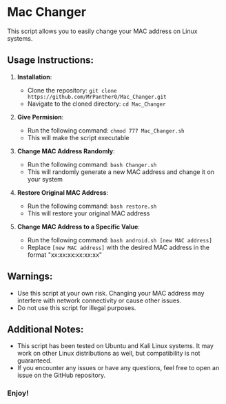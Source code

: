 # Mac Changer

This script allows you to easily change your MAC address on Linux systems.

## Usage Instructions:
1. **Installation**:
   - Clone the repository: `git clone https://github.com/MrPanther0/Mac_Changer.git`
   - Navigate to the cloned directory: `cd Mac_Changer`

2. **Give Permision**:
   - Run the following command: `chmod 777 Mac_Changer.sh`
   - This will make the script executable 

4. **Change MAC Address Randomly**:
   - Run the following command: `bash Changer.sh`
   - This will randomly generate a new MAC address and change it on your system


5. **Restore Original MAC Address**:
   - Run the following command: `bash restore.sh`
   - This will restore your original MAC address


6. **Change MAC Address to a Specific Value**:
   - Run the following command: `bash android.sh [new MAC address]`
   - Replace `[new MAC address]` with the desired MAC address in the format "xx:xx:xx:xx:xx:xx"


## Warnings:
- Use this script at your own risk. Changing your MAC address may interfere with network connectivity or cause other issues.
- Do not use this script for illegal purposes.


## Additional Notes:
- This script has been tested on Ubuntu and Kali Linux systems. It may work on other Linux distributions as well, but compatibility is not guaranteed.
- If you encounter any issues or have any questions, feel free to open an issue on the GitHub repository.


### Enjoy!
